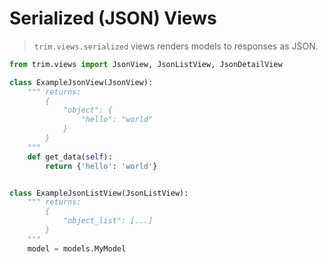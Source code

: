 # Serialized (JSON) Views

> `trim.views.serialized` views renders models to responses as JSON.


```py
from trim.views import JsonView, JsonListView, JsonDetailView

class ExampleJsonView(JsonView):
    """ returns:
        {
            "object": {
                "hello": "world"
            }
        }
    """
    def get_data(self):
        return {'hello': 'world'}


class ExampleJsonListView(JsonListView):
    """ returns:
        {
            "object_list": [...]
        }
    """
    model = models.MyModel

````
